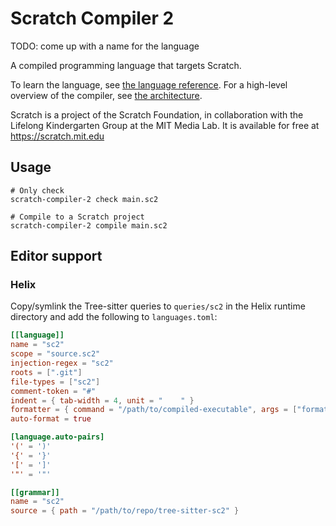# Scratch Compiler 2

TODO: come up with a name for the language

A compiled programming language that targets Scratch.

To learn the language, see [the language reference](docs/language-reference.md).
For a high-level overview of the compiler, see [the architecture](docs/architecture.md).

Scratch is a project of the Scratch Foundation, in collaboration with the
Lifelong Kindergarten Group at the MIT Media Lab. It is available for free at
<https://scratch.mit.edu>

## Usage

```shell
# Only check
scratch-compiler-2 check main.sc2

# Compile to a Scratch project
scratch-compiler-2 compile main.sc2
```

## Editor support

### Helix

Copy/symlink the Tree-sitter queries to `queries/sc2` in the Helix runtime
directory and add the following to `languages.toml`:

```toml
[[language]]
name = "sc2"
scope = "source.sc2"
injection-regex = "sc2"
roots = [".git"]
file-types = ["sc2"]
comment-token = "#"
indent = { tab-width = 4, unit = "    " }
formatter = { command = "/path/to/compiled-executable", args = ["format"] }
auto-format = true

[language.auto-pairs]
'(' = ')'
'{' = '}'
'[' = ']'
'"' = '"'

[[grammar]]
name = "sc2"
source = { path = "/path/to/repo/tree-sitter-sc2" }
```
